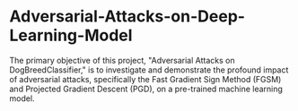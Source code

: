# Adversarial-Attacks-on-Deep-Learning-Model
The primary objective of this project, "Adversarial Attacks on DogBreedClassifier," is to investigate and demonstrate the profound impact of adversarial attacks, specifically the Fast Gradient Sign Method (FGSM) and Projected Gradient Descent (PGD), on a pre-trained machine learning model. 
